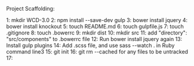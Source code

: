 Project Scaffolding:

1: mkdir WCD-3.0
2: npm install --save-dev gulp
3: bower install jquery
4: bower install knockout
5: touch README.md
6: touch gulpfile.js
7: touch .gitignore
8: touch .bowerrc
9: mkdir dist
10: mkdir src
11: add "directory": "src/components" to .bowerrc file
12: Run bower install jquery again
13: Install gulp plugins
14: Add .scss file, and use sass --watch . in Ruby command line3
15: git init
16: git rm --cached for any files to be untracked
17:
